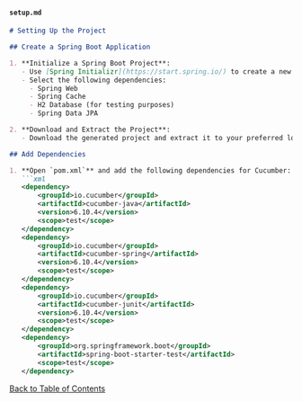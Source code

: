 #### `setup.md`
```markdown
# Setting Up the Project

## Create a Spring Boot Application

1. **Initialize a Spring Boot Project**:
   - Use [Spring Initializr](https://start.spring.io/) to create a new Spring Boot project.
   - Select the following dependencies:
     - Spring Web
     - Spring Cache
     - H2 Database (for testing purposes)
     - Spring Data JPA

2. **Download and Extract the Project**:
   - Download the generated project and extract it to your preferred location.

## Add Dependencies

1. **Open `pom.xml`** and add the following dependencies for Cucumber:
   ```xml
   <dependency>
       <groupId>io.cucumber</groupId>
       <artifactId>cucumber-java</artifactId>
       <version>6.10.4</version>
       <scope>test</scope>
   </dependency>
   <dependency>
       <groupId>io.cucumber</groupId>
       <artifactId>cucumber-spring</artifactId>
       <version>6.10.4</version>
       <scope>test</scope>
   </dependency>
   <dependency>
       <groupId>io.cucumber</groupId>
       <artifactId>cucumber-junit</artifactId>
       <version>6.10.4</version>
       <scope>test</scope>
   </dependency>
   <dependency>
       <groupId>org.springframework.boot</groupId>
       <artifactId>spring-boot-starter-test</artifactId>
       <scope>test</scope>
   </dependency>
   ```

[Back to Table of Contents](index.md)
